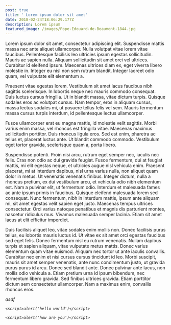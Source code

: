 ```yaml
---
post: true
title: ' Lorem ipsum dolor sit amet'
date: 2018-02-24T18:06:29.177Z
description: Lorem ipsum
featured_image: /images/Pope-Edouard-de-Beaumont-1844.jpg
---
```

Lorem ipsum dolor sit amet, consectetur adipiscing elit. Suspendisse mattis massa nec ante aliquet ullamcorper. Nulla volutpat vitae lorem vitae faucibus. Pellentesque facilisis leo ultricies ipsum egestas sollicitudin. Mauris ac sapien nulla. Aliquam sollicitudin sit amet orci vel ultrices. Curabitur id eleifend ipsum. Maecenas ultrices diam ex, eget viverra libero molestie in. Integer eu nisl non sem rutrum blandit. Integer laoreet odio quam, vel vulputate elit elementum a.

Praesent vitae egestas lorem. Vestibulum sit amet lacus faucibus nibh sagittis scelerisque. In lobortis neque nec mauris commodo consequat. Duis luctus cursus fringilla. Ut in blandit massa, vitae dictum turpis. Quisque sodales eros ac volutpat cursus. Nam tempor, eros in aliquam cursus, massa lectus sodales mi, ut posuere tellus felis vel sem. Mauris fermentum massa cursus turpis interdum, id pellentesque lectus ullamcorper.

Fusce ullamcorper erat eu magna mattis, id molestie velit sagittis. Morbi varius enim massa, vel rhoncus est fringilla vitae. Maecenas maximus sollicitudin porttitor. Duis rhoncus ligula eros. Sed est enim, pharetra ac tellus et, placerat luctus ante. Ut blandit commodo commodo. Vestibulum eget tortor gravida, scelerisque quam a, porta libero.

Suspendisse potenti. Proin nisi arcu, rutrum eget semper nec, iaculis nec felis. Cras non odio ac dui gravida feugiat. Fusce fermentum, dui at feugiat mattis, mi elit egestas neque, et ultricies augue nisl vehicula enim. Praesent placerat, mi at interdum dapibus, nisl urna varius nulla, non aliquet quam dolor in metus. Ut venenatis venenatis finibus. Integer dictum, nulla a rhoncus pretium, ex dui vestibulum arcu, et vehicula odio nibh elementum est. Nam a pulvinar elit, ut fermentum odio. Interdum et malesuada fames ac ante ipsum primis in faucibus. Quisque eleifend malesuada lorem sed consequat. Nunc fermentum, nibh in interdum mattis, ipsum ante aliquam mi, sit amet egestas velit sapien eget justo. Maecenas tempus ultrices consectetur. Orci varius natoque penatibus et magnis dis parturient montes, nascetur ridiculus mus. Vivamus malesuada semper lacinia. Etiam sit amet lacus at elit efficitur imperdiet.

Duis facilisis aliquet leo, vitae sodales enim mollis non. Donec facilisis purus tellus, eu lobortis mauris luctus id. Ut vitae ex sit amet orci egestas faucibus sed eget felis. Donec fermentum nisl eu rutrum venenatis. Nullam dapibus turpis et sapien aliquam, vitae vulputate metus mattis. Donec varius elementum quam vitae euismod. Aliquam nec tortor ut ante iaculis convallis. Curabitur nec enim et nisi cursus cursus tincidunt id leo. Morbi suscipit, mauris sit amet semper venenatis, ante nunc condimentum justo, ut gravida purus purus id arcu. Donec sed blandit ante. Donec pulvinar ante lacus, non mollis odio vehicula a. Etiam pretium urna id ipsum bibendum, nec fermentum libero gravida. Sed finibus ultrices gravida. Etiam porttitor dictum sem consectetur ullamcorper. Nam a maximus enim, convallis rhoncus eros.

<em>asdf<em>

<script>alert('asdf')</script>

`<script>alert('hello world')</script>`

```
<script>alert('how are you')</script>
```

